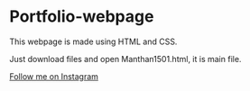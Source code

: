 # Portfolio-webpage
<p>This webpage is made using HTML and CSS.</p>
<p>Just download files and open Manthan1501.html, it is main file.</p>

<a href="https://www.instagram.com/manthan_1501/">Follow me on Instagram</a>
